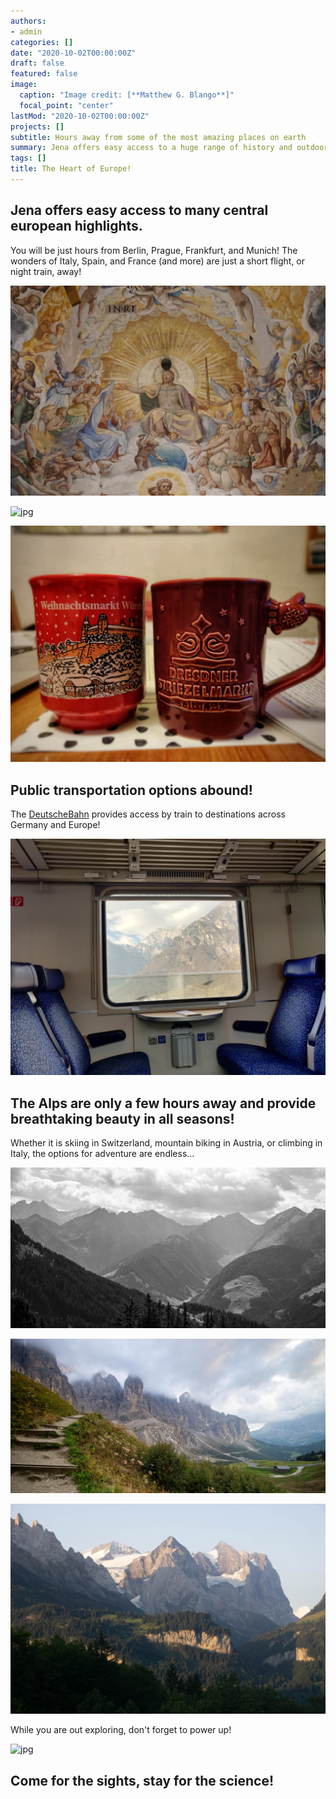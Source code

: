 ```yaml
---
authors:
- admin
categories: []
date: "2020-10-02T00:00:00Z"
draft: false
featured: false
image:
  caption: "Image credit: [**Matthew G. Blango**]"
  focal_point: "center"
lastMod: "2020-10-02T00:00:00Z"
projects: []
subtitle: Hours away from some of the most amazing places on earth
summary: Jena offers easy access to a huge range of history and outdoors opportunities
tags: []
title: The Heart of Europe!
---
```


## Jena offers easy access to many central european highlights. 

You will be just hours from Berlin, Prague, Frankfurt, and Munich! The wonders of Italy, Spain, and France (and more) are just a short flight, or night train, away!

![jpg](culture.jpg)

![jpg](huntinghouse.jpg)

![jpg](culture2.jpg)

## Public transportation options abound!

The [DeutscheBahn](https://www.bahn.com/en/view/index.shtml) provides access by train to destinations across Germany and Europe!

![jpg](trains.jpg)

## The Alps are only a few hours away and provide breathtaking beauty in all seasons!

Whether it is skiing in Switzerland, mountain biking in Austria, or climbing in Italy, the options for adventure are endless... 

![jpg](alps.jpg)

![jpg](alps2.jpg)

![jpg](alps3.jpg)

While you are out exploring, don't forget to power up!

![jpg](cakes.jpg)

## Come for the sights, stay for the science!

